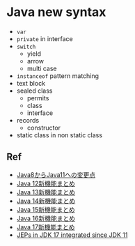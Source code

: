 # Java new syntax

* `var`
* `private` in interface
* `switch`
  * yield
  * arrow
  * multi case
* `instanceof` pattern matching
* text block
* sealed class
  * permits
  * class
  * interface
* records
  * constructor
* static class in non static class

## Ref

* [Java8からJava11への変更点](https://qiita.com/nowokay/items/1ce24079f4daafc73b4a)
* [Java 12新機能まとめ](https://qiita.com/nowokay/items/0e860819b6ffb1aca90a)
* [Java 13新機能まとめ](https://qiita.com/nowokay/items/3e1625a77cb435394547)
* [Java 14新機能まとめ](https://qiita.com/nowokay/items/ec85d97a7cecaaac8123)
* [Java 15新機能まとめ](https://qiita.com/nowokay/items/2858699bc1cd89222cd8)
* [Java 16新機能まとめ](https://qiita.com/nowokay/items/215769cdcb14d6c5412f)
* [Java 17新機能まとめ](https://qiita.com/nowokay/items/ec58bf8f30d236a12acb)
* [JEPs in JDK 17 integrated since JDK 11](https://openjdk.org/projects/jdk/17/jeps-since-jdk-11)
